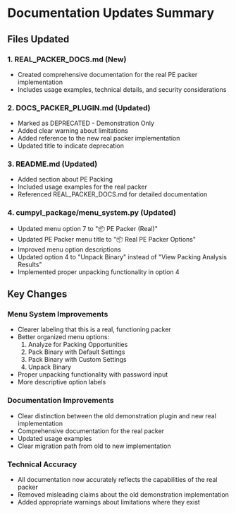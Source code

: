 # Documentation Updates Summary

## Files Updated

### 1. REAL_PACKER_DOCS.md (New)
- Created comprehensive documentation for the real PE packer implementation
- Includes usage examples, technical details, and security considerations

### 2. DOCS_PACKER_PLUGIN.md (Updated)
- Marked as DEPRECATED - Demonstration Only
- Added clear warning about limitations
- Added reference to the new real packer implementation
- Updated title to indicate deprecation

### 3. README.md (Updated)
- Added section about PE Packing
- Included usage examples for the real packer
- Referenced REAL_PACKER_DOCS.md for detailed documentation

### 4. cumpyl_package/menu_system.py (Updated)
- Updated menu option 7 to "📦 PE Packer (Real)"
- Updated PE Packer menu title to "📦 Real PE Packer Options"
- Improved menu option descriptions
- Updated option 4 to "Unpack Binary" instead of "View Packing Analysis Results"
- Implemented proper unpacking functionality in option 4

## Key Changes

### Menu System Improvements
- Clearer labeling that this is a real, functioning packer
- Better organized menu options:
  1. Analyze for Packing Opportunities
  2. Pack Binary with Default Settings
  3. Pack Binary with Custom Settings
  4. Unpack Binary
- Proper unpacking functionality with password input
- More descriptive option labels

### Documentation Improvements
- Clear distinction between the old demonstration plugin and new real implementation
- Comprehensive documentation for the real packer
- Updated usage examples
- Clear migration path from old to new implementation

### Technical Accuracy
- All documentation now accurately reflects the capabilities of the real packer
- Removed misleading claims about the old demonstration implementation
- Added appropriate warnings about limitations where they exist